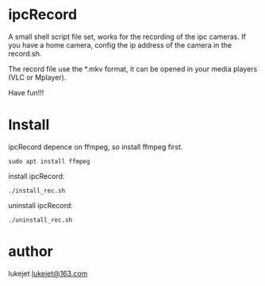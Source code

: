 # ipcRecord

A small shell script file set, works for the recording of the ipc cameras. If you have a home camera, config the ip address of the camera in the record.sh.

The record file use the *.mkv format, it can be opened in your media players (VLC or Mplayer).

Have fun!!!

# Install

ipcRecord depence on ffmpeg, so install ffmpeg first.

    sudo apt install ffmpeg

install ipcRecord:

    ./install_rec.sh

uninstall ipcRecord: 

    ./uninstall_rec.sh

# author

lukejet <lukejet@163.com>